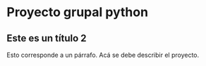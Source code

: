 # Proyecto grupal python
## Este es un título 2

Esto corresponde a un párrafo. Acá se debe describir el proyecto. 

